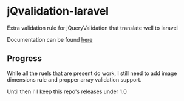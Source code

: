 # jQvalidation-laravel
Extra validation rule for jQueryValidation that translate well to laravel

Documentation can be found [here](http://jqvalidation.happydemon.xyz/)

## Progress

While all the ruels that are present do work, I still need to add image dimensions rule and propper array validation support.

Until then I'll keep this repo's releases under 1.0
